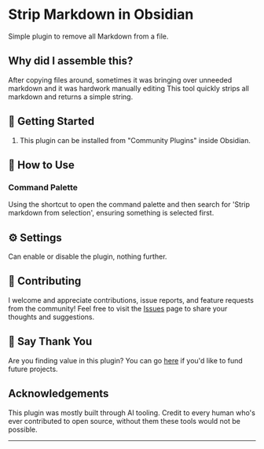 # Strip Markdown in Obsidian
Simple plugin to remove all Markdown from a file. 

## Why did I assemble this?
After copying files around, sometimes it was bringing over unneeded markdown and it was hardwork manually editing This tool quickly strips all markdown and returns a simple string.  

## 🚀 Getting Started
1. This plugin can be installed from "Community Plugins" inside Obsidian.

## 🎯 How to Use

### Command Palette

Using the shortcut to open the command palette and then search for 'Strip markdown from selection', ensuring something is selected first. 

## ⚙️ Settings
Can enable or disable the plugin, nothing further. 

## 🤝 Contributing

I welcome and appreciate contributions, issue reports, and feature requests from the community! Feel free to visit the [Issues](https://github.com/nikdanilov/obsidian-strip-markdown/issues) page to share your thoughts and suggestions.

## 🤩 Say Thank You

Are you finding value in this plugin? You can go [here](https://ko-fi.com/indate) if you'd like to fund future projects.

## Acknowledgements

This plugin was mostly built through AI tooling. Credit to every human who's ever contributed to open source, without them these tools would not be possible. 

---


